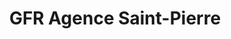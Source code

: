 ---
title: "GFR Agence Saint-Pierre"
url: /saint-pierre/gfr-agence-saint-pierre/
shop: matériel informatique
---